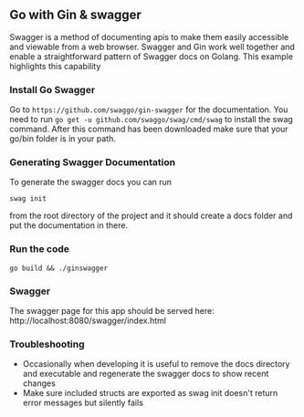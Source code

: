 ## Go with Gin & swagger

Swagger is a method of documenting apis to make them easily accessible and
viewable from a web browser. Swagger and Gin work well together and enable a
straightforward pattern of Swagger docs on Golang. This example highlights this
capability

### Install Go Swagger

Go to `https://github.com/swaggo/gin-swagger` for the documentation.  You need to run `go get -u github.com/swaggo/swag/cmd/swag` to install the swag command.  After this command has been downloaded make sure that your go/bin folder is in your path.

### Generating Swagger Documentation

To generate the swagger docs you can run

```
swag init
```

from the root directory of the project and it should create a docs folder and put the documentation in there.

### Run the code

```
go build && ./ginswagger
```

### Swagger
The swagger page for this app should be served here: http://localhost:8080/swagger/index.html


### Troubleshooting

* Occasionally when developing it is useful to remove the docs directory and executable and regenerate the
swagger docs to show recent changes
* Make sure included structs are exported as swag init doesn't return error messages but silently fails
